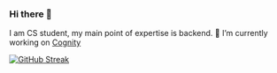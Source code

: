 ### Hi there 👋
I am CS student, my main point of expertise is backend.
🌱 I’m currently working on [Cognity](https://cognity-note.com)
  
[![GitHub Streak](https://streak-stats.demolab.com?user=alukan&theme=dark&hide_border=true&mode=weekly&hide_longest_streak=true&&starting_year=2023)](https://git.io/streak-stats)

<!--
**alukan/alukan** is a ✨ _special_ ✨ repository because its `README.md` (this file) appears on your GitHub profile.

Here are some ideas to get you started:


- 👯 I’m looking to collaborate on ...
- 🤔 I’m looking for help with ...
- 💬 Ask me about ...
- 📫 How to reach me: ...
- 😄 Pronouns: ... ...
-->
